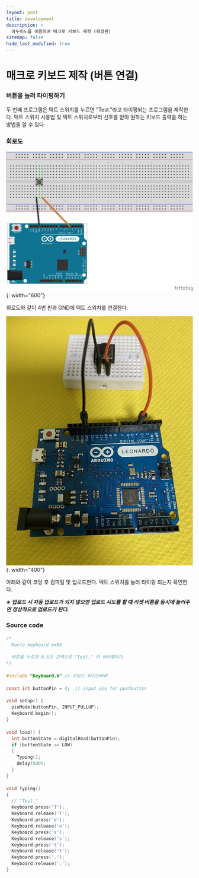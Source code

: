 ```yaml
---
layout: post
title: development
description: >
  아두이노를 이용하여 매크로 키보드 제작 (확장편)
sitemap: false
hide_last_modified: true
---
```


# 매크로 키보드 제작 (버튼 연결)

### 버튼을 눌러 타이핑하기

두 번째 프로그램은 택트 스위치를 누르면 "Test."라고 타이핑되는 프로그램을 제작한다. 택트 스위치 사용법 및 택트 스위치로부터 신호를 받아 원하는 키보드 출력을 하는 방법을 알 수 있다.

### 회로도

![](/assets/img/2023-04-20-macro-keyboard_ex02/macrokeyboard_ex02_circuit.png){: width="600"}

회로도와 같이 4번 핀과 GND에 택트 스위치를 연결한다.

![](/assets/img/2023-04-20-macro-keyboard_ex02/macrokeyboard_ex02.JPG){: width="400"}

아래와 같이 코딩 후 컴파일 및 업로드한다. 택트 스위치를 눌러 타이핑 되는지 확인한다.

***※ 업로드 시 자동 업로드가 되지 않으면 업로드 시도를 할 때 리셋 버튼을 동시에 눌러주면 정상적으로 업로드가 된다.***

### Source code

```c
/*
  Macro keyboard ex02

  버튼을 누르면 0.5초 간격으로 "Test." 키 타이핑하기
*/

#include "Keyboard.h" // 키보드 라이브러리

const int buttonPin = 4;  // input pin for pushbutton

void setup() {
  pinMode(buttonPin, INPUT_PULLUP);
  Keyboard.begin();
}

void loop() {
  int buttonState = digitalRead(buttonPin);
  if (buttonState == LOW)
  {
    Typing();
    delay(500);
  }
}

void Typing()
{
  // "Test."
  Keyboard.press('T');
  Keyboard.release('T');
  Keyboard.press('e');
  Keyboard.release('e');
  Keyboard.press('s');
  Keyboard.release('s');
  Keyboard.press('t');
  Keyboard.release('t');
  Keyboard.press('.');
  Keyboard.release('.');
}
```
